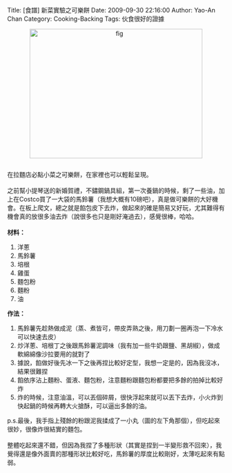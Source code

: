 Title: [食譜] 新菜實驗之可樂餅
Date: 2009-09-30 22:16:00
Author: Yao-An Chan
Category: Cooking-Backing
Tags: 伙食很好的證據


<div class='post'>
<a onblur="try {parent.deselectBloggerImageGracefully();} catch(e) {}" href="http://4.bp.blogspot.com/_mvtDPM7iODU/SsQ-SNI94dI/AAAAAAAAE14/8tJF6m5aOkY/s1600-h/DSC00460.JPG"><img style="margin: 0px auto 10px; display: block; text-align: center; cursor: pointer; width: 400px; height: 300px;" src="http://4.bp.blogspot.com/_mvtDPM7iODU/SsQ-SNI94dI/AAAAAAAAE14/8tJF6m5aOkY/s400/DSC00460.JPG" alt="fig" id="BLOGGER_PHOTO_ID_5387499536727794130" border="0" /></a><br />在拉麵店必點小菜之可樂餅，在家裡也可以輕鬆呈現。<br /><br />之前幫小提琴送的新婚賀禮，不鏽鋼鍋具組，第一次養鍋的時候，剩了一些油，加上在Costco買了一大袋的馬鈴薯（我想大概有10磅吧），真是做可樂餅的大好機會。在板上爬文，總之就是餡包皮下去炸，做起來的確是簡易又好玩，尤其難得有機會真的放很多油去炸（說很多也只是剛好淹過去），感覺很棒，哈哈。<br /><br /><span style="display: block;" class="PackedElements PackedElements-0"><span style="display: block;" class="PackedElements PackedElements-0"><span style="font-weight: bold;">材料：</span><br /><ol><li>洋蔥<br /></li><li>馬鈴薯</li><li>培根<br /></li><li>雞蛋</li><li>麵包粉</li><li>麵粉<br /></li><li>油<br /></li></ol><span style="font-weight: bold;">作法：<br /></span></span></span><ol><li>馬鈴薯先趁熱做成泥（蒸、煮皆可，帶皮弄熟之後，用刀劃一圈再泡一下冷水可以快速去皮）</li><li>炒洋蔥、培根丁之後跟馬鈴薯泥調味（我有加一些牛奶跟鹽、黑胡椒），做成軟綿綿像沙拉要用的就對了</li><li>據說，餡做好後先冰一下之後再捏比較好定型，我想一定是的，因為我沒冰，結果很難捏<br /></li><li>餡依序沾上麵粉、蛋液、麵包粉，注意麵粉跟麵包粉都要把多餘的拍掉比較好炸</li><li>炸的時候，注意油溫，可以丟個碎屑，很快浮起來就可以丟下去炸，小火炸到快起鍋的時候再轉大火搶酥，可以逼出多餘的油。<br /></li></ol>p.s.最後，我手指上殘餘的粉跟泥我揉成了一小丸（圖的左下角那個），但吃起來很妙，很像炸很結實的麵包。<br /><br />整體吃起來還不錯，但因為我捏了多種形狀（其實是捏到一半變形救不回來），我覺得還是像外面賣的那種形狀比較好吃，馬鈴薯的厚度比較剛好，太薄吃起來有點弱。</div>
